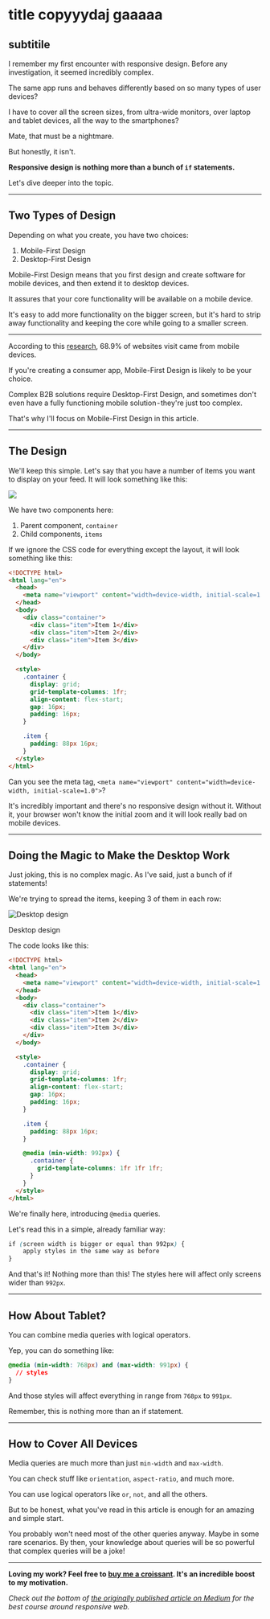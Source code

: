 # title copyyydaj gaaaaa

## subtitile

I remember my first encounter with responsive design. Before any investigation, it seemed incredibly complex.

The same app runs and behaves differently based on so many types of user devices?

I have to cover all the screen sizes, from ultra-wide monitors, over laptop and tablet devices, all the way to the smartphones?

Mate, that must be a nightmare.

But honestly, it isn't.

**Responsive design is nothing more than a bunch of `if` statements.**

Let's dive deeper into the topic.

---

## Two Types of Design

Depending on what you create, you have two choices:

1. Mobile-First Design
2. Desktop-First Design

Mobile-First Design means that you first design and create software for mobile devices, and then extend it to desktop devices.

It assures that your core functionality will be available on a mobile device.

It's easy to add more functionality on the bigger screen, but it's hard to strip away functionality and keeping the core while going to a smaller screen.

---

According to this [research](https://www.perficient.com/insights/research-hub/mobile-vs-desktop-usage), 68.9% of websites visit came from mobile devices.

If you're creating a consumer app, Mobile-First Design is likely to be your choice.

Complex B2B solutions require Desktop-First Design, and sometimes don't even have a fully functioning mobile solution - they're just too complex.

That's why I'll focus on Mobile-First Design in this article.

---

## The Design

We'll keep this simple. Let's say that you have a number of items you want to display on your feed. It will look something like this:

<img src="https://dev-to-uploads.s3.amazonaws.com/uploads/articles/6wb86405qvl0ah46jo30.png" />

We have two components here:

1. Parent component, `container`
2. Child components, `items`

If we ignore the CSS code for everything except the layout, it will look something like this:

```html
<!DOCTYPE html>
<html lang="en">
  <head>
    <meta name="viewport" content="width=device-width, initial-scale=1.0" />
  </head>
  <body>
    <div class="container">
      <div class="item">Item 1</div>
      <div class="item">Item 2</div>
      <div class="item">Item 3</div>
    </div>
  </body>

  <style>
    .container {
      display: grid;
      grid-template-columns: 1fr;
      align-content: flex-start;
      gap: 16px;
      padding: 16px;
    }

    .item {
      padding: 88px 16px;
    }
  </style>
</html>
```

Can you see the meta tag, `<meta name="viewport" content="width=device-width, initial-scale=1.0">`?

It's incredibly important and there's no responsive design without it. Without it, your browser won't know the initial zoom and it will look really bad on mobile devices.

---

## Doing the Magic to Make the Desktop Work

Just joking, this is no complex magic. As I've said, just a bunch of if statements!

We're trying to spread the items, keeping 3 of them in each row:

![Desktop design](https://dev-to-uploads.s3.amazonaws.com/uploads/articles/6qtz8vetlsnyj2ttfftl.png)

<figcaption>Desktop design</figcaption>

The code looks like this:

```html
<!DOCTYPE html>
<html lang="en">
  <head>
    <meta name="viewport" content="width=device-width, initial-scale=1.0" />
  </head>
  <body>
    <div class="container">
      <div class="item">Item 1</div>
      <div class="item">Item 2</div>
      <div class="item">Item 3</div>
    </div>
  </body>

  <style>
    .container {
      display: grid;
      grid-template-columns: 1fr;
      align-content: flex-start;
      gap: 16px;
      padding: 16px;
    }

    .item {
      padding: 88px 16px;
    }

    @media (min-width: 992px) {
      .container {
        grid-template-columns: 1fr 1fr 1fr;
      }
    }
  </style>
</html>
```

We're finally here, introducing `@media` queries.

Let's read this in a simple, already familiar way:

```css
if (screen width is bigger or equal than 992px) {
    apply styles in the same way as before
}
```

And that's it! Nothing more than this! The styles here will affect only screens wider than `992px`.

---

## How About Tablet?

You can combine media queries with logical operators.

Yep, you can do something like:

```css
@media (min-width: 768px) and (max-width: 991px) {
  // styles
}
```

And those styles will affect everything in range from `768px` to `991px`.

Remember, this is nothing more than an if statement.

---

## How to Cover All Devices

Media queries are much more than just `min-width` and `max-width`.

You can check stuff like `orientation`, `aspect-ratio`, and much more.

You can use logical operators like `or`, `not`, and all the others.

But to be honest, what you've read in this article is enough for an amazing and simple start.

You probably won't need most of the other queries anyway. Maybe in some rare scenarios. By then, your knowledge about queries will be so powerful that complex queries will be a joke!

---

**Loving my work? Feel free to [buy me a croissant](https://www.buymeacoffee.com/domagojvidovic). It's an incredible boost to my motivation.**

_Check out the bottom of [the originally published article on Medium](https://domagojvidovic.medium.com/a-ridiculously-simple-way-for-creating-responsive-web-apps-c640f9814613) for the best course around responsive web._
